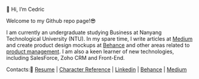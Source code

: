 👋 Hi, I’m Cedric

Welcome to my Github repo page!😎

I am currently an undergraduate studying Business at Nanyang Technological University (NTU). In my spare time, I write articles at [Medium](https://cedric130813.medium.com/) and create product design mockups at [Behance](https://www.behance.net/cedric130813) and other areas related to [product management](https://cedric130813.github.io/projects). I am also a keen learner of new technologies, including SalesForce, Zoho CRM and Front-End.

Contacts:💼
[Resume](https://cedric130813.github.io/assets/Resume_Ian_Cedric_Io.pdf) |
[Character Reference](https://cedric130813.github.io/assets/Letter%20of%20Recommendation.pdf) |
[Linkedin](https://www.linkedin.com/in/cedric130813/) |
[Behance](https://www.behance.net/cedric130813) |
[Medium](https://cedric130813.medium.com/)
